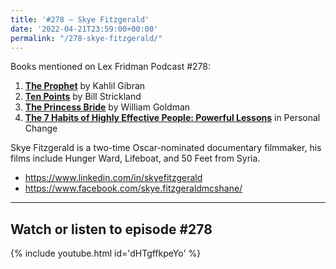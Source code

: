 ```yaml
---
title: '#278 – Skye Fitzgerald'
date: '2022-04-21T23:59:00+00:00'
permalink: "/278-skye-fitzgerald/"
---
```


Books mentioned on Lex Fridman Podcast #278:

1. <b><a href="https://amzn.to/3Fqs1Lg" target="_blank" rel="sponsored noopener noreferrer">The Prophet</a></b> by Kahlil Gibran
2. <b><a href="https://amzn.to/3Q66ahg" target="_blank" rel="sponsored noopener noreferrer">Ten Points</a></b> by Bill Strickland
3. <b><a href="https://amzn.to/3Furk3M" target="_blank" rel="sponsored noopener noreferrer">The Princess Bride</a></b> by William Goldman
4. <b><a href="https://amzn.to/3MbBqdy" target="_blank" rel="sponsored noopener noreferrer">The 7 Habits of Highly Effective People: Powerful Lessons</a></b> in Personal Change

Skye Fitzgerald is a two-time Oscar-nominated documentary filmmaker, his films include Hunger Ward, Lifeboat, and 50 Feet from Syria.

- <a href="https://www.linkedin.com/in/skyefitzgerald" target="_blank">https://www.linkedin.com/in/skyefitzgerald</a>
- <a href="https://www.facebook.com/skye.fitzgeraldmcshane/" target="_blank">https://www.facebook.com/skye.fitzgeraldmcshane/</a>

- - - - - -

## Watch or listen to episode #278

{% include youtube.html id='dHTgffkpeYo' %}